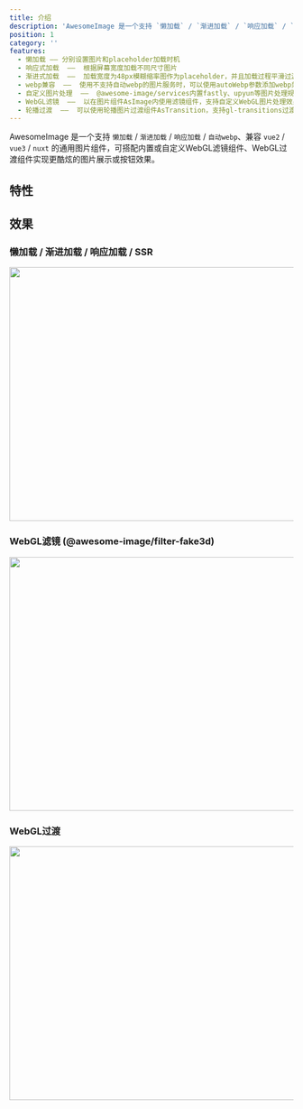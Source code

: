 ```yaml
---
title: 介绍
description: 'AwesomeImage 是一个支持 `懒加载` / `渐进加载` / `响应加载` / `自动webp`、兼容 `vue2` / `vue3` / `nuxt` 的通用图片组件，可搭配内置或自定义WebGL滤镜组件、WebGL过渡组件实现更酷炫的图片展示或按钮效果'
position: 1
category: ''
features:
  - 懒加载 —— 分别设置图片和placeholder加载时机
  - 响应式加载  ——  根据屏幕宽度加载不同尺寸图片
  - 渐进式加载  ——  加载宽度为48px模糊缩率图作为placeholder，并且加载过程平滑过渡
  - webp兼容  ——  使用不支持自动webp的图片服务时，可以使用autoWebp参数添加webp兼容写法
  - 自定义图片处理  ——  @awesome-image/services内置fastly、upyun等图片处理规则，可自由定制其他图片url转换函数
  - WebGL滤镜  ——  以在图片组件AsImage内使用滤镜组件，支持自定义WebGL图片处理效果
  - 轮播过渡  ——  可以使用轮播图片过渡组件AsTransition，支持gl-transitions过渡效果，支持自定义WebGL图片过渡效果
---
```

<Banner></Banner>

AwesomeImage 是一个支持 `懒加载` / `渐进加载` / `响应加载` / `自动webp`、兼容 `vue2` / `vue3` / `nuxt` 的通用图片组件，可搭配内置或自定义WebGL滤镜组件、WebGL过渡组件实现更酷炫的图片展示或按钮效果。

## 特性

<list :items="features"></list>

## 效果
### 懒加载 / 渐进加载 / 响应加载 / SSR
<img src="/show.gif" width="804" height="450" alt=""/>

### WebGL滤镜 (@awesome-image/filter-fake3d)
<img src="/fake3d.gif" width="804" height="450" alt=""/>

### WebGL过渡
<img src="/transition.gif" width="804" height="450" alt=""/>


